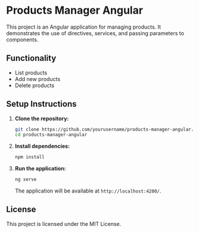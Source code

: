 # Products Manager Angular

This project is an Angular application for managing products. It demonstrates the use of directives, services, and passing parameters to components.

## Functionality

- List products
- Add new products
- Delete products

## Setup Instructions

1. **Clone the repository:**

    ```bash
    git clone https://github.com/yourusername/products-manager-angular.git
    cd products-manager-angular
    ```

2. **Install dependencies:**

    ```bash
    npm install
    ```

3. **Run the application:**

    ```bash
    ng serve
    ```

    The application will be available at `http://localhost:4200/`.

## License

This project is licensed under the MIT License.

